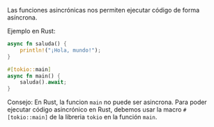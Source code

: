 Las funciones asincrónicas nos permiten ejecutar código de forma asíncrona\.

Ejemplo en Rust: 
```rust
async fn saluda() {
    println!("¡Hola, mundo!");
}

#[tokio::main]
async fn main() {
    saluda().await;
}
```
Consejo: En Rust, la funcion `main` no puede ser asincrona\.
Para poder ejecutar código asincrónico en Rust, 
debemos usar la macro `#[tokio::main]` de la libreria
`tokio` en la función `main`\.